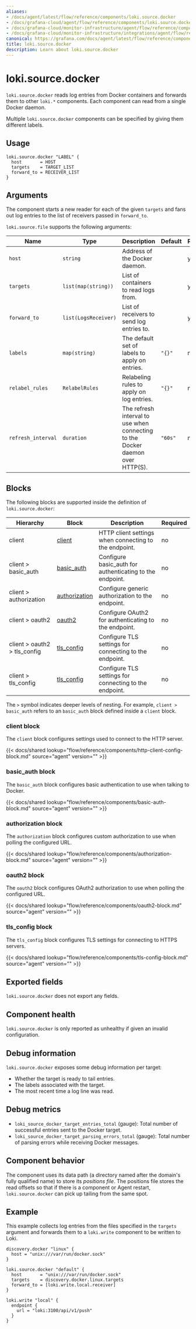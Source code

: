 ```yaml
---
aliases:
- /docs/agent/latest/flow/reference/components/loki.source.docker
- /docs/grafana-cloud/agent/flow/reference/components/loki.source.docker/
- /docs/grafana-cloud/monitor-infrastructure/agent/flow/reference/components/loki.source.docker/
- /docs/grafana-cloud/monitor-infrastructure/integrations/agent/flow/reference/components/loki.source.docker/
canonical: https://grafana.com/docs/agent/latest/flow/reference/components/loki.source.docker/
title: loki.source.docker
description: Learn about loki.source.docker
---
```


# loki.source.docker

`loki.source.docker` reads log entries from Docker containers and forwards them
to other `loki.*` components. Each component can read from a single Docker
daemon.

Multiple `loki.source.docker` components can be specified by giving them
different labels.

## Usage

```river
loki.source.docker "LABEL" {
  host       = HOST
  targets    = TARGET_LIST
  forward_to = RECEIVER_LIST
}
```

## Arguments
The component starts a new reader for each of the given `targets` and fans out
log entries to the list of receivers passed in `forward_to`.

`loki.source.file` supports the following arguments:

Name            | Type                 | Description          | Default | Required
--------------- | -------------------- | -------------------- | ------- | --------
`host`          | `string`             | Address of the Docker daemon. | | yes
`targets`       | `list(map(string))`  | List of containers to read logs from. | | yes
`forward_to`    | `list(LogsReceiver)` | List of receivers to send log entries to. | | yes
`labels`        | `map(string)`        | The default set of labels to apply on entries. | `"{}"` | no
`relabel_rules` | `RelabelRules`       | Relabeling rules to apply on log entries. | `"{}"` | no
`refresh_interval` | `duration`        | The refresh interval to use when connecting to the Docker daemon over HTTP(S). | `"60s"` | no

## Blocks

The following blocks are supported inside the definition of `loki.source.docker`:

Hierarchy | Block | Description | Required
--------- | ----- | ----------- | --------
client | [client][] | HTTP client settings when connecting to the endpoint. | no
client > basic_auth | [basic_auth][] | Configure basic_auth for authenticating to the endpoint. | no
client > authorization | [authorization][] | Configure generic authorization to the endpoint. | no
client > oauth2 | [oauth2][] | Configure OAuth2 for authenticating to the endpoint. | no
client > oauth2 > tls_config | [tls_config][] | Configure TLS settings for connecting to the endpoint. | no
client > tls_config | [tls_config][] | Configure TLS settings for connecting to the endpoint. | no

The `>` symbol indicates deeper levels of nesting. For example, `client >
basic_auth` refers to an `basic_auth` block defined inside a `client` block.

[client]: #client-block
[basic_auth]: #basic_auth-block
[authorization]: #authorization-block
[oauth2]: #oauth2-block
[tls_config]: #tls_config-block

### client block

The `client` block configures settings used to connect to the HTTP
server.

{{< docs/shared lookup="flow/reference/components/http-client-config-block.md" source="agent" version="<AGENT VERSION>" >}}

### basic_auth block

The `basic_auth` block configures basic authentication to use when talking to Docker.

{{< docs/shared lookup="flow/reference/components/basic-auth-block.md" source="agent" version="<AGENT VERSION>" >}}

### authorization block

The `authorization` block configures custom authorization to use when polling
the configured URL.

{{< docs/shared lookup="flow/reference/components/authorization-block.md" source="agent" version="<AGENT VERSION>" >}}

### oauth2 block

The `oauth2` block configures OAuth2 authorization to use when polling the
configured URL.

{{< docs/shared lookup="flow/reference/components/oauth2-block.md" source="agent" version="<AGENT VERSION>" >}}

### tls_config block

The `tls_config` block configures TLS settings for connecting to HTTPS servers.

{{< docs/shared lookup="flow/reference/components/tls-config-block.md" source="agent" version="<AGENT VERSION>" >}}

## Exported fields

`loki.source.docker` does not export any fields.

## Component health

`loki.source.docker` is only reported as unhealthy if given an invalid
configuration.

## Debug information

`loki.source.docker` exposes some debug information per target:
* Whether the target is ready to tail entries.
* The labels associated with the target.
* The most recent time a log line was read.

## Debug metrics

* `loki_source_docker_target_entries_total` (gauge): Total number of successful entries sent to the Docker target.
* `loki_source_docker_target_parsing_errors_total` (gauge): Total number of parsing errors while receiving Docker messages.

## Component behavior
The component uses its data path (a directory named after the domain's
fully qualified name) to store its _positions file_. The positions file
stores the read offsets so that if there is a component or Agent restart,
`loki.source.docker` can pick up tailing from the same spot.

## Example

This example collects log entries from the files specified in the `targets`
argument and forwards them to a `loki.write` component to be written to Loki.

```river
discovery.docker "linux" {
  host = "unix:///var/run/docker.sock"
}

loki.source.docker "default" {
  host       = "unix:///var/run/docker.sock"
  targets    = discovery.docker.linux.targets 
  forward_to = [loki.write.local.receiver]
}

loki.write "local" {
  endpoint {
    url = "loki:3100/api/v1/push"
  }
}
```
